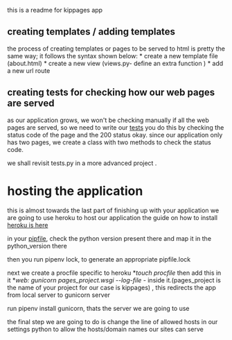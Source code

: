 this is a readme for kippages app
## creating templates / adding templates
the process of creating templates or pages to be served to html is pretty the same way; it follows the syntax shown below:
    * create a new template file (about.html)
    * create a new view (views.py- define an extra function )
    * add a new url route


## creating tests for checking how our web pages are served
as our application grows, we won't be checking manually if all the web pages are served, so we need to write our [tests](./pageapp/tests.py)
you do this by checking the status code of the page and the 200 status okay.
since our application only has two pages, we create a class with two methods to check the status code.

we shall revisit tests.py in a more advanced project .

# hosting the application
this is almost towards the last part of finishing up with your application
we are going to use heroku to host our application
the guide on how to install [heroku is here](https://devcenter.heroku.com/articles/heroku-cli)

in your [pipfile](./Pipfile), check the python version present there and map it in the python_version there

then you run pipenv lock, to generate an appropriate pipfile.lock

next we create a procfile specific to heroku **touch procfile*
then add this in it **web: gunicorn pages_project.wsgi --log-file -* inside it.(pages_project is the name of your project for our case is kippages) ,  this redirects the app from local server to gunicorn server

run pipenv install gunicorn, thats the server we are going to use

the final step we are going to do is change the line of allowed hosts in our settings python to allow the hosts/domain names our sites can serve
